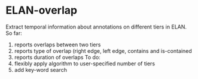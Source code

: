 # ELAN-overlap
Extract temporal information about annotations on different tiers in ELAN. 
So far:
  1. reports overlaps between two tiers
  2. reports type of overlap (right edge, left edge, contains and is-contained
  3. reports duration of overlaps
To do:
  1. flexibly apply algorithm to user-specified number of tiers
  2. add key-word search
